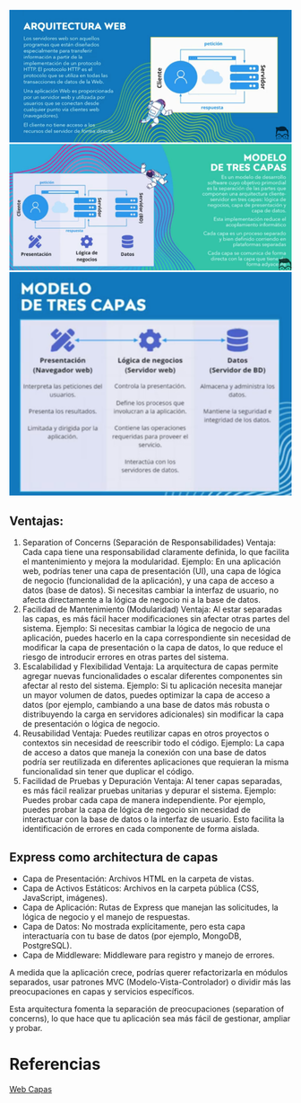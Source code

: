![Web Capas](../x-assets/UF1842/web.capas.1.png)
![Web Capas](../x-assets/UF1842/web.capas.2.png)
![Web Capas](../x-assets/UF1842/web.capas.3.png)

## Ventajas:

1. Separation of Concerns (Separación de Responsabilidades)
Ventaja: Cada capa tiene una responsabilidad claramente definida, lo que facilita el mantenimiento y mejora la modularidad.
Ejemplo: En una aplicación web, podrías tener una capa de presentación (UI), una capa de lógica de negocio (funcionalidad de la aplicación), y una capa de acceso a datos (base de datos). Si necesitas cambiar la interfaz de usuario, no afecta directamente a la lógica de negocio ni a la base de datos.
2. Facilidad de Mantenimiento (Modularidad)
Ventaja: Al estar separadas las capas, es más fácil hacer modificaciones sin afectar otras partes del sistema.
Ejemplo: Si necesitas cambiar la lógica de negocio de una aplicación, puedes hacerlo en la capa correspondiente sin necesidad de modificar la capa de presentación o la capa de datos, lo que reduce el riesgo de introducir errores en otras partes del sistema.
3. Escalabilidad y Flexibilidad
Ventaja: La arquitectura de capas permite agregar nuevas funcionalidades o escalar diferentes componentes sin afectar al resto del sistema.
Ejemplo: Si tu aplicación necesita manejar un mayor volumen de datos, puedes optimizar la capa de acceso a datos (por ejemplo, cambiando a una base de datos más robusta o distribuyendo la carga en servidores adicionales) sin modificar la capa de presentación o lógica de negocio.
4. Reusabilidad
Ventaja: Puedes reutilizar capas en otros proyectos o contextos sin necesidad de reescribir todo el código.
Ejemplo: La capa de acceso a datos que maneja la conexión con una base de datos podría ser reutilizada en diferentes aplicaciones que requieran la misma funcionalidad sin tener que duplicar el código.
5. Facilidad de Pruebas y Depuración
Ventaja: Al tener capas separadas, es más fácil realizar pruebas unitarias y depurar el sistema.
Ejemplo: Puedes probar cada capa de manera independiente. Por ejemplo, puedes probar la capa de lógica de negocio sin necesidad de interactuar con la base de datos o la interfaz de usuario. Esto facilita la identificación de errores en cada componente de forma aislada.

## Express como architectura de capas
- Capa de Presentación: Archivos HTML en la carpeta de vistas.
- Capa de Activos Estáticos: Archivos en la carpeta pública (CSS, JavaScript, imágenes).
- Capa de Aplicación: Rutas de Express que manejan las solicitudes, la lógica de negocio y el manejo de respuestas.
- Capa de Datos: No mostrada explícitamente, pero esta capa interactuaría con tu base de datos (por ejemplo, MongoDB, PostgreSQL).
- Capa de Middleware: Middleware para registro y manejo de errores.

A medida que la aplicación crece, podrías querer refactorizarla en módulos separados, usar patrones MVC (Modelo-Vista-Controlador) o dividir más las preocupaciones en capas y servicios específicos.

Esta arquitectura fomenta la separación de preocupaciones (separation of concerns), lo que hace que tu aplicación sea más fácil de gestionar, ampliar y probar.

# Referencias
[Web Capas](https://www.youtube.com/watch?v=G-yJxSdUHx0)
